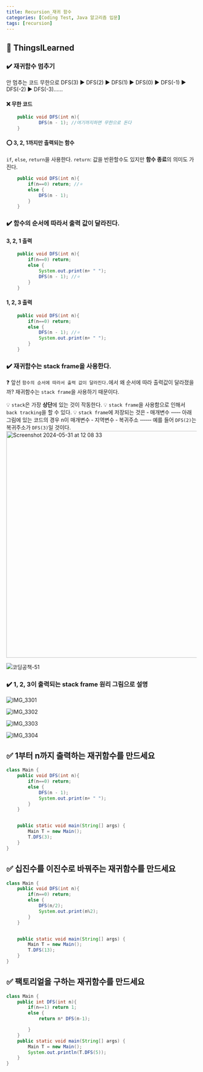 ```yaml
---
title: Recursion_재귀 함수
categories: [Coding Test, Java 알고리즘 입문]
tags: [recursion]
---
```


## 🔵 ThingsILearned

### ✔️ 재귀함수 멈추기

안 멈추는 코드
무한으로 DFS(3) ▶️ DFS(2) ▶️ DFS(1) ▶️ DFS(0) ▶️ DFS(-1) ▶️ DFS(-2) ▶️ DFS(-3)......

#### ❌ 무한 코드

```java
    public void DFS(int n){
            DFS(n - 1); //여기까지하면 무한으로 돈다
    }
```

#### ⭕️ 3, 2, 1까지만 출력되는 함수

`if`, `else`, `return`을 사용한다.
`return`: 값을 반환할수도 있지만 **함수 종료**의 의미도 가진다.

```java
    public void DFS(int n){
        if(n==0) return; //⭐️
        else {
            DFS(n - 1);
        }
    }
```

### ✔️ 함수의 순서에 따라서 출력 값이 달라진다.

#### 3, 2, 1 출력

```java
    public void DFS(int n){
        if(n==0) return;
        else {
            System.out.print(n+ " ");
            DFS(n - 1); //⭐️
        }
    }
```

#### 1, 2, 3 출력

```java
    public void DFS(int n){
        if(n==0) return;
        else {
            DFS(n - 1); //⭐️
            System.out.print(n+ " ");
        }
    }
```

### ✔️ 재귀함수는 stack frame을 사용한다.

❓ 앞선 `함수의 순서에 따라서 출력 값이 달라진다.`에서 왜 순서에 따라 출력값이 달라졌을까?
재귀함수는 `stack frame`을 사용하기 때문이다.

💡 `stack`은 가장 **상단**에 있는 것이 작동한다.
💡 `stack frame`을 사용함으로 인해서 `back tracking`을 할 수 있다.
💡 `stack frame`에 저장되는 것은
‐ 매개변수
‐‐‐‐‐ 아래 그림에 있는 코드의 경우 n이 매개변수
‐ 지역변수
‐ 복귀주소
‐‐‐‐‐‐ 예를 들어 `DFS(2)`는 복귀주소가 `DFS(3)`일 것이다.
<img width="598" alt="Screenshot 2024-05-31 at 12 08 33" src="https://github.com/soheeparklee/sc_project_carrotmkt/assets/97790983/6631e024-38c0-4e81-a48d-21c005edc63a">

![코딩공책-51](https://github.com/soheeparklee/sc_project_carrotmkt/assets/97790983/c59bd0e3-f513-4737-ad44-3be4376b4c15)

### ✔️ 1, 2, 3이 출력되는 stack frame 원리 그림으로 설명

![IMG_3301](https://github.com/soheeparklee/sc_project_carrotmkt/assets/97790983/20e9ab50-e752-48d6-94ab-7847c67ddd95)

![IMG_3302](https://github.com/soheeparklee/sc_project_carrotmkt/assets/97790983/d0ea1676-9cf2-4bf0-a65b-b5411bc07390)

![IMG_3303](https://github.com/soheeparklee/sc_project_carrotmkt/assets/97790983/85417344-0d2f-4711-a74a-041561a98b87)

![IMG_3304](https://github.com/soheeparklee/sc_project_carrotmkt/assets/97790983/af1d0224-eb6e-4476-8385-caf2bd6b3e15)

## ✅ 1부터 n까지 출력하는 재귀함수를 만드세요

```java
class Main {
    public void DFS(int n){
        if(n==0) return;
        else {
            DFS(n - 1);
            System.out.print(n+ " ");
        }
    }


    public static void main(String[] args) {
        Main T = new Main();
        T.DFS(3);
    }
}
```

## ✅ 십진수를 이진수로 바꿔주는 재귀함수를 만드세요

```java
class Main {
    public void DFS(int n){
        if(n==0) return;
        else {
            DFS(n/2);
            System.out.print(n%2);
        }
    }


    public static void main(String[] args) {
        Main T = new Main();
        T.DFS(13);
    }
}
```

## ✅ 팩토리얼을 구하는 재귀함수를 만드세요

```java
class Main {
    public int DFS(int n){
        if(n==1) return 1;
        else {
            return n* DFS(n-1);

        }
    }
    public static void main(String[] args) {
        Main T = new Main();
        System.out.println(T.DFS(5));
    }
}
```
